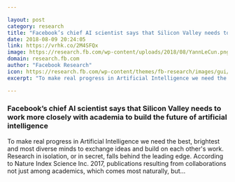 ```yaml
---

layout: post
category: research
title: "Facebook’s chief AI scientist says that Silicon Valley needs to work more closely with academia to build the future of artificial intelligence"
date: 2018-08-09 20:24:05
link: https://vrhk.co/2M4SFQx
image: https://research.fb.com/wp-content/uploads/2018/08/YannLeCun.png
domain: research.fb.com
author: "Facebook Research"
icon: https://research.fb.com/wp-content/themes/fb-research/images/gui/facebook.ico
excerpt: "To make real progress in Artificial Intelligence we need the best, brightest and most diverse minds to exchange ideas and build on each other's work. Research in isolation, or in secret, falls behind the leading edge. According to Nature Index Science Inc. 2017, publications resulting from collaborations not just among academics, which comes most naturally, but…"

---
```


### Facebook’s chief AI scientist says that Silicon Valley needs to work more closely with academia to build the future of artificial intelligence

To make real progress in Artificial Intelligence we need the best, brightest and most diverse minds to exchange ideas and build on each other's work. Research in isolation, or in secret, falls behind the leading edge. According to Nature Index Science Inc. 2017, publications resulting from collaborations not just among academics, which comes most naturally, but…